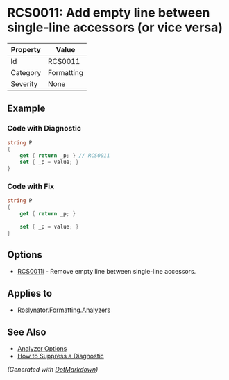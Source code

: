 # RCS0011: Add empty line between single\-line accessors \(or vice versa\)

| Property | Value      |
| -------- | ---------- |
| Id       | RCS0011    |
| Category | Formatting |
| Severity | None       |

## Example

### Code with Diagnostic

```csharp
string P
{
    get { return _p; } // RCS0011
    set { _p = value; }
}
```

### Code with Fix

```csharp
string P
{
    get { return _p; }
    
    set { _p = value; }
}
```

## Options

* [RCS0011i](RCS0011i.md) \- Remove empty line between single\-line accessors\.

## Applies to

* [Roslynator.Formatting.Analyzers](https://www.nuget.org/packages/Roslynator.Formatting.Analyzers)

## See Also

* [Analyzer Options](../AnalyzerOptions.md)
* [How to Suppress a Diagnostic](../HowToConfigureAnalyzers.md#how-to-suppress-a-diagnostic)


*\(Generated with [DotMarkdown](http://github.com/JosefPihrt/DotMarkdown)\)*